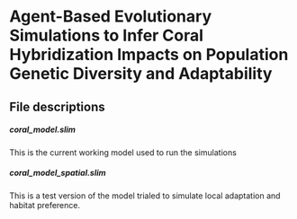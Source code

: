 # Agent-Based Evolutionary Simulations to Infer Coral Hybridization Impacts on Population Genetic Diversity and Adaptability

## File descriptions

##### coral_model.slim
This is the current working model used to run the simulations

##### coral_model_spatial.slim
This is a test version of the model trialed to simulate local adaptation and habitat preference. 
